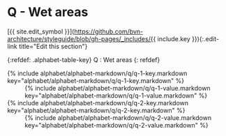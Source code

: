 # Q - Wet areas
[{{ site.edit_symbol }}](https://github.com/bvn-architecture/styleguide/blob/gh-pages/_includes/{{ include.key }}){:.edit-link title="Edit this section"}

{:refdef: .alphabet-table-key}
Q
: Wet areas
{: refdef}


<dt markdown='block' >
{% include alphabet/alphabet-markdown/q/q-1-key.markdown key="alphabet/alphabet-markdown/q/q-1-key.markdown" %}
</dt>
<dd markdown='1'>
{% include alphabet/alphabet-markdown/q/q-1-value.markdown key="alphabet/alphabet-markdown/q/q-1-value.markdown" %}
</dd>

<dt markdown='block' >
{% include alphabet/alphabet-markdown/q/q-2-key.markdown key="alphabet/alphabet-markdown/q/q-2-key.markdown" %}
</dt>
<dd markdown='1'>
{% include alphabet/alphabet-markdown/q/q-2-value.markdown key="alphabet/alphabet-markdown/q/q-2-value.markdown" %}
</dd>
